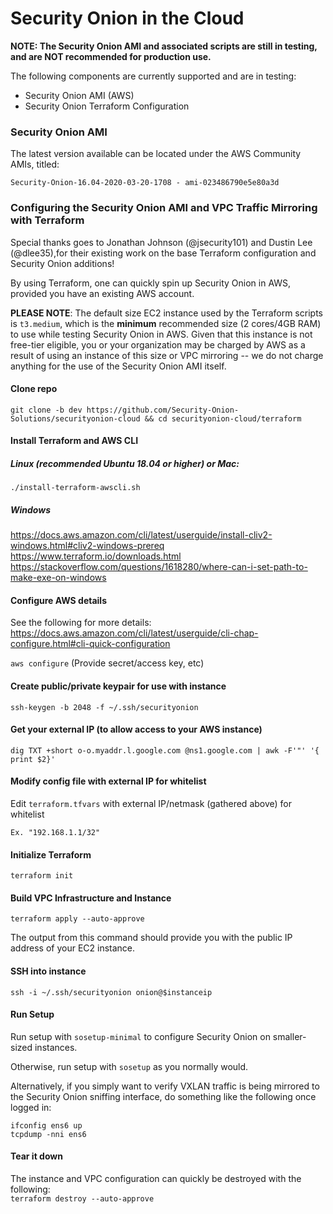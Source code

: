 # Security Onion in the Cloud
**NOTE: The Security Onion AMI and associated scripts are still in testing, and are NOT recommended for production use.**

The following components are currently supported and are in testing:

- Security Onion AMI (AWS)
- Security Onion Terraform Configuration 

### Security Onion AMI   
The latest version available can be located under the AWS Community AMIs, titled:

`Security-Onion-16.04-2020-03-20-1708 - ami-023486790e5e80a3d`


### Configuring the Security Onion AMI and VPC Traffic Mirroring with Terraform
Special thanks goes to Jonathan Johnson (@jsecurity101) and Dustin Lee (@dlee35),for their existing work on the base Terraform configuration and Security Onion additions!

By using Terraform, one can quickly spin up Security Onion in AWS, provided you have an existing AWS account.

**PLEASE NOTE**: The default size EC2 instance used by the Terraform scripts is `t3.medium`, which is the **minimum** recommended size (2 cores/4GB RAM) to use while testing Security Onion in AWS.  Given that this instance is not free-tier eligible, you or your organization may be charged by AWS as a result of using an instance of this size or VPC mirroring -- we do not charge anything for the use of the Security Onion AMI itself.

#### Clone repo
`git clone -b dev https://github.com/Security-Onion-Solutions/securityonion-cloud
&& cd securityonion-cloud/terraform`

#### Install Terraform and AWS CLI
##### Linux (recommended Ubuntu 18.04 or higher) or Mac:
`./install-terraform-awscli.sh`
##### Windows
https://docs.aws.amazon.com/cli/latest/userguide/install-cliv2-windows.html#cliv2-windows-prereq   
https://www.terraform.io/downloads.html   
https://stackoverflow.com/questions/1618280/where-can-i-set-path-to-make-exe-on-windows   

#### Configure AWS details
See the following for more details:   
https://docs.aws.amazon.com/cli/latest/userguide/cli-chap-configure.html#cli-quick-configuration


`aws configure` (Provide secret/access key, etc)

#### Create public/private keypair for use with instance
`ssh-keygen -b 2048 -f ~/.ssh/securityonion`

#### Get your external IP (to allow access to your AWS instance)
`dig TXT +short o-o.myaddr.l.google.com @ns1.google.com | awk -F'"' '{ print $2}'`

#### Modify config file with external IP for whitelist
Edit `terraform.tfvars` with external IP/netmask (gathered above) for whitelist 

`Ex. "192.168.1.1/32"`

#### Initialize Terraform
`terraform init`

#### Build VPC Infrastructure and Instance
`terraform apply --auto-approve`   

The output from this command should provide you with the public IP address of your EC2 instance.

#### SSH into instance
`ssh -i ~/.ssh/securityonion onion@$instanceip`  

#### Run Setup   
Run setup with `sosetup-minimal` to configure Security Onion on smaller-sized instances.   

Otherwise, run setup with `sosetup` as you normally would.   

Alternatively, if you simply want to verify VXLAN traffic is being mirrored to the Security Onion sniffing interface, do something like the following once logged in:   

`ifconfig ens6 up`   
`tcpdump -nni ens6`

#### Tear it down
The instance and VPC configuration can quickly be destroyed with the following:   
`terraform destroy --auto-approve`
